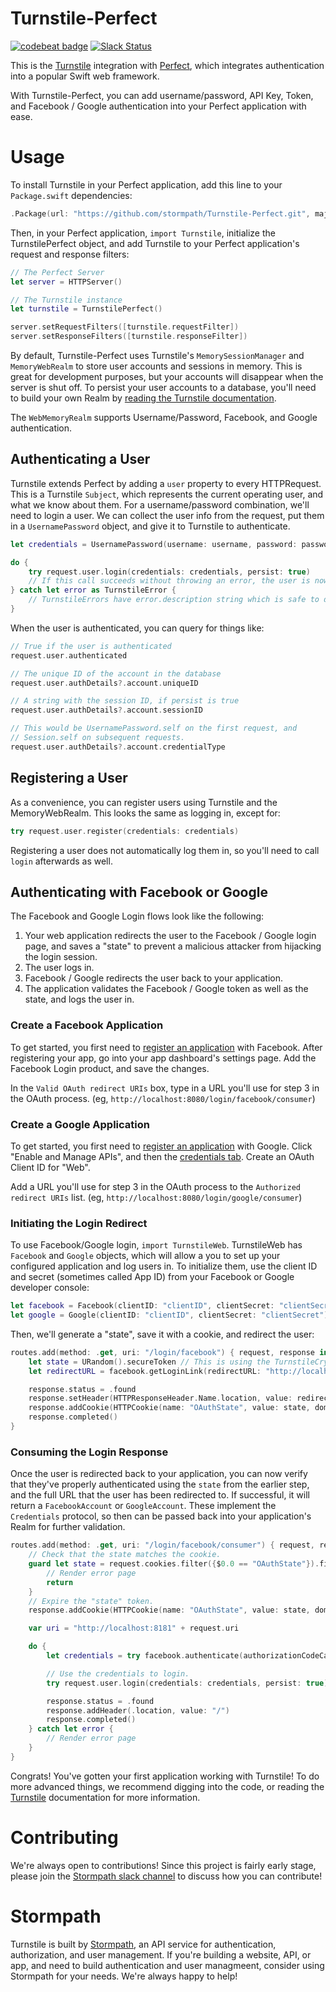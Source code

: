 # Turnstile-Perfect
[![codebeat badge](https://codebeat.co/badges/0d334c15-4c66-4577-8fe0-6dc5934b194c)](https://codebeat.co/projects/github-com-stormpath-turnstile-perfect) [![Slack Status](https://talkstormpath.shipit.xyz/badge.svg)](https://talkstormpath.shipit.xyz)

This is the [Turnstile](https://github.com/stormpath/Turnstile) integration with [Perfect](https://github.com/PerfectlySoft/Perfect), which integrates authentication into a popular Swift web framework. 

With Turnstile-Perfect, you can add username/password, API Key, Token, and Facebook / Google authentication into your Perfect application with ease. 

# Usage

To install Turnstile in your Perfect application, add this line to your `Package.swift` dependencies:

```Swift
.Package(url: "https://github.com/stormpath/Turnstile-Perfect.git", majorVersion:1)
```

Then, in your Perfect application, `import Turnstile`, initialize the TurnstilePerfect object, and add Turnstile to your Perfect application's request and response filters:

```Swift
// The Perfect Server
let server = HTTPServer()

// The Turnstile instance
let turnstile = TurnstilePerfect()

server.setRequestFilters([turnstile.requestFilter])
server.setResponseFilters([turnstile.responseFilter])
```

By default, Turnstile-Perfect uses Turnstile's `MemorySessionManager` and `MemoryWebRealm` to store user accounts and sessions in memory. This is great for development purposes, but your accounts will disappear when the server is shut off. To persist your user accounts to a database, you'll need to build your own Realm by [reading the Turnstile documentation](https://github.com/stormpath/Turnstile#realm).

The `WebMemoryRealm` supports Username/Password, Facebook, and Google authentication. 

## Authenticating a User

Turnstile extends Perfect by adding a `user` property to every HTTPRequest. This is a Turnstile `Subject`, which represents the current operating user, and what we know about them. For a username/password combination, we'll need to login a user. We can collect the user info from the request, put them in a `UsernamePassword` object, and give it to Turnstile to authenticate.

```Swift
let credentials = UsernamePassword(username: username, password: password)

do {
    try request.user.login(credentials: credentials, persist: true)
    // If this call succeeds without throwing an error, the user is now logged in. 
} catch let error as TurnstileError {
    // TurnstileErrors have error.description string which is safe to display to the user.
}
```

When the user is authenticated, you can query for things like:

```Swift
// True if the user is authenticated
request.user.authenticated 

// The unique ID of the account in the database
request.user.authDetails?.account.uniqueID 

// A string with the session ID, if persist is true
request.user.authDetails?.account.sessionID 

// This would be UsernamePassword.self on the first request, and
// Session.self on subsequent requests. 
request.user.authDetails?.account.credentialType 
```

## Registering a User

As a convenience, you can register users using Turnstile and the MemoryWebRealm. This looks the same as logging in, except for:

```Swift
try request.user.register(credentials: credentials)
```

Registering a user does not automatically log them in, so you'll need to call `login` afterwards as well. 

## Authenticating with Facebook or Google

The Facebook and Google Login flows look like the following:

1. Your web application redirects the user to the Facebook / Google login page, and saves a "state" to prevent a malicious attacker from hijacking the login session. 
2. The user logs in.
3. Facebook / Google redirects the user back to your application. 
4. The application validates the Facebook / Google token as well as the state, and logs the user in. 

### Create a Facebook Application

To get started, you first need to [register an application](https://developers.facebook.com/?advanced_app_create=true) with Facebook. After registering your app, go into your app dashboard's settings page. Add the Facebook Login product, and save the changes. 

In the `Valid OAuth redirect URIs` box, type in a URL you'll use for step 3 in the OAuth process. (eg, `http://localhost:8080/login/facebook/consumer`)

### Create a Google Application

To get started, you first need to [register an application](https://console.developers.google.com/project) with Google. Click "Enable and Manage APIs", and then the [credentials tab](https://console.developers.google.com/apis/credentials). Create an OAuth Client ID for "Web".

Add a URL you'll use for step 3 in the OAuth process to the `Authorized redirect URIs` list. (eg, `http://localhost:8080/login/google/consumer`)

### Initiating the Login Redirect

To use Facebook/Google login, `import TurnstileWeb`. TurnstileWeb has `Facebook` and `Google` objects, which will allow a you to set up your configured application and log users in. To initialize them, use the client ID and secret (sometimes called App ID) from your Facebook or Google developer console:

```Swift
let facebook = Facebook(clientID: "clientID", clientSecret: "clientSecret")
let google = Google(clientID: "clientID", clientSecret: "clientSecret")
```

Then, we'll generate a "state", save it with a cookie, and redirect the user:

```Swift
routes.add(method: .get, uri: "/login/facebook") { request, response in
    let state = URandom().secureToken // This is using the TurnstileCrypto random token generator. 
    let redirectURL = facebook.getLoginLink(redirectURL: "http://localhost:8181/login/facebook/consumer", state: state)

    response.status = .found
    response.setHeader(HTTPResponseHeader.Name.location, value: redirectURL.absoluteString)
    response.addCookie(HTTPCookie(name: "OAuthState", value: state, domain: nil, expires: HTTPCookie.Expiration.relativeSeconds(3600), path: "/", secure: nil, httpOnly: true))
    response.completed()
}
```

### Consuming the Login Response

Once the user is redirected back to your application, you can now verify that they've properly authenticated using the `state` from the earlier step, and the full URL that the user has been redirected to. If successful, it will return a `FacebookAccount` or `GoogleAccount`. These implement the `Credentials` protocol, so then can be passed back into your application's Realm for further validation.

```Swift
routes.add(method: .get, uri: "/login/facebook/consumer") { request, response in
    // Check that the state matches the cookie. 
    guard let state = request.cookies.filter({$0.0 == "OAuthState"}).first?.1 else {
        // Render error page
        return
    }
    // Expire the "state" token. 
    response.addCookie(HTTPCookie(name: "OAuthState", value: state, domain: nil, expires: HTTPCookie.Expiration.absoluteSeconds(0), path: "/", secure: nil, httpOnly: true))

    var uri = "http://localhost:8181" + request.uri

    do {
        let credentials = try facebook.authenticate(authorizationCodeCallbackURL: uri, state: state) as! FacebookAccount

        // Use the credentials to login. 
        try request.user.login(credentials: credentials, persist: true)

        response.status = .found
        response.addHeader(.location, value: "/")
        response.completed()
    } catch let error {
        // Render error page
    }
}
```

Congrats! You've gotten your first application working with Turnstile! To do more advanced things, we recommend digging into the code, or reading the [Turnstile](https://github.com/stormpath/Turnstile) documentation for more information. 

# Contributing

We're always open to contributions! Since this project is fairly early stage, please join the [Stormpath slack channel](https://talkstormpath.shipit.xyz) to discuss how you can contribute!

# Stormpath

Turnstile is built by [Stormpath](https://stormpath.com), an API service for authentication, authorization, and user management. If you're building a website, API, or app, and need to build authentication and user managmeent, consider using Stormpath for your needs. We're always happy to help!